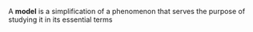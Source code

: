 A **model** is a simplification of a phenomenon that serves the purpose of studying it in its essential terms